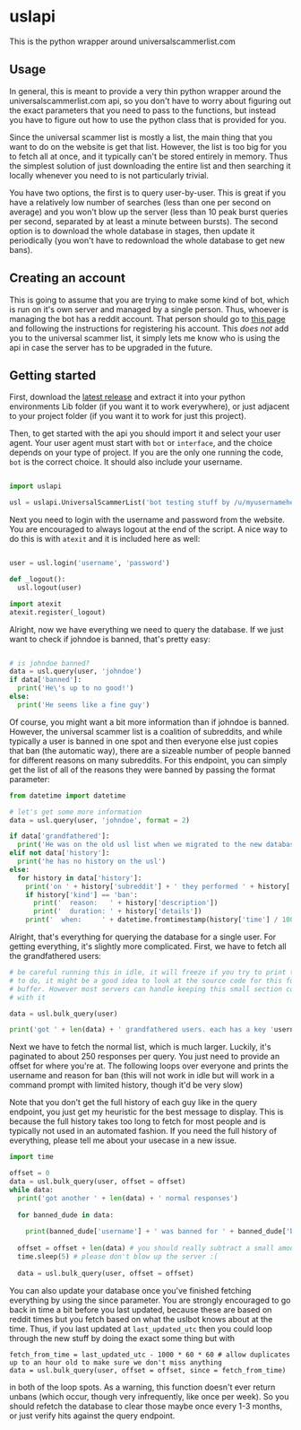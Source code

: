 # uslapi
This is the python wrapper around universalscammerlist.com

## Usage

In general, this is meant to provide a very thin python wrapper around the universalscammerlist.com api, so you don't have to worry about figuring out the exact parameters that you need to pass to the functions, but instead you have to figure out how to use the python class that is provided for you.

Since the universal scammer list is mostly a list, the main thing that you want to do on the website is get that list. However, the list is too big for you to fetch all at once, and it typically can't be stored entirely in memory. Thus the simplest solution of just downloading the entire list and then searching it locally whenever you need to is not particularly trivial.

You have two options, the first is to query user-by-user. This is great if you have a relatively low number of searches (less than one per second on average) and you won't blow up the server (less than 10 peak burst queries per second, separated by at least a minute between bursts). The second option is to download the whole database in stages, then update it periodically (you won't have to redownload the whole database to get new bans).

## Creating an account

This is going to assume that you are trying to make some kind of bot, which is run on it's own server and managed by a single person. Thus, whoever is managing the bot has a reddit account. That person should go to [this page](https://universalscammerlist.com/create_account.php) and following the instructions for registering his account. This *does not* add you to the universal scammer list, it simply lets me know who is using the api in case the server has to be upgraded in the future.

## Getting started

First, download the [latest release](https://github.com/Tjstretchalot/uslapi/releases/latest) and extract it into your python environments Lib folder (if you want it to work everywhere), or just adjacent to your project folder (if you want it to work for just this project).

Then, to get started with the api you should import it and select your user agent. Your user agent must start with `bot` or `interface`, and the choice depends on your type of project. If you are the only one running the code, `bot` is the correct choice. It should also include your username. 

```python

import uslapi

usl = uslapi.UniversalScammerList('bot testing stuff by /u/myusernamehere')
```

Next you need to login with the username and password from the website. You are encouraged to always logout at the end of the script. A nice way to do this is with `atexit` and it is included here as well:

```python

user = usl.login('username', 'password')

def _logout():
  usl.logout(user)

import atexit
atexit.register(_logout)
```

Alright, now we have everything we need to query the database. If we just want to check if johndoe is banned, that's pretty easy:

```python

# is johndoe banned?
data = usl.query(user, 'johndoe')
if data['banned']:
  print('He\'s up to no good!')
else:
  print('He seems like a fine guy')
```

Of course, you might want a bit more information than if johndoe is banned. However, the universal scammer list is a coalition of subreddits, and while typically a user is banned in one spot and then everyone else just copies that ban (the automatic way), there are a sizeable number of people banned for different reasons on many subreddits. For this endpoint, you can simply get the list of all of the reasons they were banned by passing the format parameter:

```python
from datetime import datetime 

# let's get some more information
data = usl.query(user, 'johndoe', format = 2)

if data['grandfathered']:
  print('He was on the old usl list when we migrated to the new database')
elif not data['history']:
  print('he has no history on the usl')
else:
  for history in data['history']:
    print('on ' + history['subreddit'] + ' they performed ' + history['kind'])
    if history['kind'] == 'ban':
      print('  reason:   ' + history['description'])
      print('  duration: ' + history['details'])
    print('  when:     ' + datetime.fromtimestamp(history['time'] / 1000.0))
```

Alright, that's everything for querying the database for a single user. For getting everything, it's slightly more complicated. First, we have to fetch all the grandfathered users:

```python
# be careful running this in idle, it will freeze if you try to print this out. Depending on what you're trying 
# to do, it might be a good idea to look at the source code for this function and parse the response using a smaller
# buffer. However most servers can handle keeping this small section completely in memory for a bit while you do something
# with it

data = usl.bulk_query(user)

print('got ' + len(data) + ' grandfathered users. each has a key 'username' and they are all banned. the reason is just grandfathered')
```

Next we have to fetch the normal list, which is much larger. Luckily, it's paginated to about 250 responses per query. You just need to provide an offset for where you're at. The following loops over everyone and prints the username and reason for ban (this will not work in idle but will work in a command prompt with limited history, though it'd be very slow)

Note that you don't get the full history of each guy like in the query endpoint, you just get my heuristic for the best message to display. This is because the full history takes too long to fetch for most people and is typically not used in an automated fashion. If you need the full history of everything, please tell me about your usecase in a new issue.

```python
import time

offset = 0
data = usl.bulk_query(user, offset = offset)
while data:
  print('got another ' + len(data) + ' normal responses')
  
  for banned_dude in data:
  
    print(banned_dude['username'] + ' was banned for ' + banned_dude['ban_reason'] + ' at ' + datetime.fromtimestamp(banned_dude['banned_at'] / 1000.0))
  
  offset = offset + len(data) # you should really subtract a small amount of buffer, like 5, and verify you see at least one duplicate
  time.sleep(5) # please don't blow up the server :(
  
  data = usl.bulk_query(user, offset = offset)
```

You can also update your database once you've finished fetching everything by using the since parameter. You are strongly encouraged to go back in time a bit before you last updated, because these are based on reddit times but you fetch based on what the uslbot knows about at the time. Thus, if you last updated at `last_updated_utc` then you could loop through the new stuff by doing the exact some thing but with

```
fetch_from_time = last_updated_utc - 1000 * 60 * 60 # allow duplicates up to an hour old to make sure we don't miss anything
data = usl.bulk_query(user, offset = offset, since = fetch_from_time)
```

in both of the loop spots. As a warning, this function doesn't ever return unbans (which occur, though very infrequently, like once per week). So you should refetch the database to clear those maybe once every 1-3 months, or just verify hits against the query endpoint.
